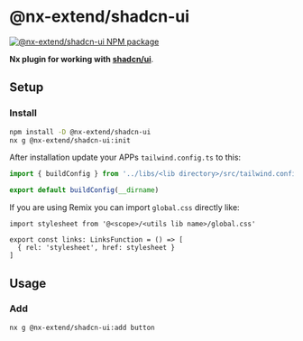 # @nx-extend/shadcn-ui

<a href="https://www.npmjs.com/package/@nx-extend/shadcn-ui" rel="nofollow">
  <img src="https://badgen.net/npm/v/@nx-extend/shadcn-ui" alt="@nx-extend/shadcn-ui NPM package">
</a>

**Nx plugin for working with [shadcn/ui](https://ui.shadcn.com/)**.

## Setup

### Install

```sh
npm install -D @nx-extend/shadcn-ui
nx g @nx-extend/shadcn-ui:init
```

After installation update your APPs `tailwind.config.ts` to this:
```ts
import { buildConfig } from '../libs/<lib directory>/src/tailwind.config'

export default buildConfig(__dirname)
```

If you are using Remix you can import `global.css` directly like:

```tsx
import stylesheet from '@<scope>/<utils lib name>/global.css'

export const links: LinksFunction = () => [
  { rel: 'stylesheet', href: stylesheet }
]
```

## Usage

### Add

```sh
nx g @nx-extend/shadcn-ui:add button
```
